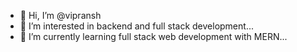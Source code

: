 - 👋 Hi, I’m @vipransh
- 👀 I’m interested in backend and full stack development...
- 🌱 I’m currently learning full stack web development with MERN...
<!-- - 💞️ I’m looking to collaborate on ... -->
<!-- - 📫 How to reach me ... -->

<!---
vipransh/vipransh is a ✨ special ✨ repository because its `README.md` (this file) appears on your GitHub profile.
You can click the Preview link to take a look at your changes.
--->
